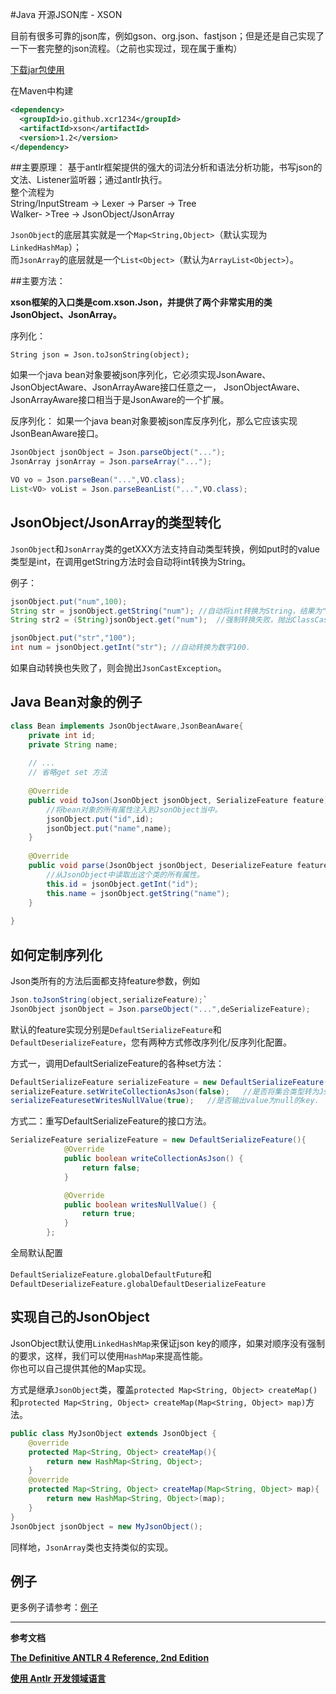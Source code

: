 #Java 开源JSON库 - XSON

目前有很多可靠的json库，例如gson、org.json、fastjson；但是还是自己实现了一下一套完整的json流程。（之前也实现过，现在属于重构）  

[下载jar包使用](https://raw.githubusercontent.com/xcr1234/json/master/lib/json.zip)

在Maven中构建
```xml
<dependency>
  <groupId>io.github.xcr1234</groupId>
  <artifactId>xson</artifactId>
  <version>1.2</version>
</dependency>
```


##主要原理：
基于antlr框架提供的强大的词法分析和语法分析功能，书写json的文法、Listener监听器；通过antlr执行。  
整个流程为  
String/InputStream -> Lexer -> Parser -> Tree  
Walker- >Tree -> JsonObject/JsonArray  

`JsonObject`的底层其实就是一个`Map<String,Object>`（默认实现为`LinkedHashMap`）；  
而`JsonArray`的底层就是一个`List<Object>`（默认为`ArrayList<Object>`）。  

##主要方法：

**xson框架的入口类是com.xson.Json，并提供了两个非常实用的类JsonObject、JsonArray。**

序列化：

`String json = Json.toJsonString(object);`

如果一个java bean对象要被json序列化，它必须实现JsonAware、JsonObjectAware、JsonArrayAware接口任意之一，
JsonObjectAware、JsonArrayAware接口相当于是JsonAware的一个扩展。


反序列化：
如果一个java bean对象要被json库反序列化，那么它应该实现JsonBeanAware接口。
```java
JsonObject jsonObject = Json.parseObject("...");
JsonArray jsonArray = Json.parseArray("...");

VO vo = Json.parseBean("...",VO.class);
List<VO> voList = Json.parseBeanList("...",VO.class);
```

## JsonObject/JsonArray的类型转化

`JsonObject`和`JsonArray`类的getXXX方法支持自动类型转换，例如put时的value类型是int，在调用getString方法时会自动将int转换为String。

例子：

```java
jsonObject.put("num",100);
String str = jsonObject.getString("num"); //自动将int转换为String，结果为"100"
String str2 = (String)jsonObject.get("num");  //强制转换失败，抛出ClassCastException

jsonObject.put("str","100");
int num = jsonObject.getInt("str"); //自动转换为数字100.
```

如果自动转换也失败了，则会抛出`JsonCastException`。

## Java Bean对象的例子
```java
class Bean implements JsonObjectAware,JsonBeanAware{
	private int id;
	private String name;
	
	// ...
	// 省略get set 方法
	
	@Override
    public void toJson(JsonObject jsonObject, SerializeFeature feature) {
		//将bean对象的所有属性注入到JsonObject当中。
		jsonObject.put("id",id);
		jsonObject.put("name",name);
	}
	
	@Override
    public void parse(JsonObject jsonObject, DeserializeFeature feature) {
		//从JsonObject中读取出这个类的所有属性。
		this.id = jsonObject.getInt("id");
		this.name = jsonObject.getString("name");
	}
	
}

```


## 如何定制序列化

Json类所有的方法后面都支持feature参数，例如
```java
Json.toJsonString(object,serializeFeature);`
JsonObject jsonObject = Json.parseObject("...",deSerializeFeature);
```

默认的feature实现分别是`DefaultSerializeFeature`和`DefaultDeserializeFeature`，您有两种方式修改序列化/反序列化配置。

方式一，调用DefaultSerializeFeature的各种set方法：

```java
DefaultSerializeFeature serializeFeature = new DefaultSerializeFeature();
serializeFeature.setWriteCollectionAsJson(false);   //是否将集合类型转为JsonArray输出
serializeFeaturesetWritesNullValue(true);   //是否输出value为null的key.
```

方式二：重写DefaultSerializeFeature的接口方法。
```java
SerializeFeature serializeFeature = new DefaultSerializeFeature(){
            @Override
            public boolean writeCollectionAsJson() {
                return false;
            }

            @Override
            public boolean writesNullValue() {
                return true;
            }
        };
```

全局默认配置

`DefaultSerializeFeature.globalDefaultFuture`和`DefaultDeserializeFeature.globalDefaultDeserializeFeature`

## 实现自己的JsonObject

JsonObject默认使用`LinkedHashMap`来保证json key的顺序，如果对顺序没有强制的要求，这样，我们可以使用`HashMap`来提高性能。  
你也可以自己提供其他的Map实现。

方式是继承`JsonObject`类，覆盖`protected Map<String, Object> createMap()`和`protected Map<String, Object> createMap(Map<String, Object> map)`方法。

```java
public class MyJsonObject extends JsonObject {
	@override
	protected Map<String, Object> createMap(){
		return new HashMap<String, Object>;
	}
	@override
	protected Map<String, Object> createMap(Map<String, Object> map){
		return new HashMap<String, Object>(map);
	}
}
JsonObject jsonObject = new MyJsonObject();
```

同样地，`JsonArray`类也支持类似的实现。


## 例子

更多例子请参考：[例子](src/test/java/com/xson)


---
**参考文档**

[**The Definitive ANTLR 4 Reference, 2nd Edition**](http://www.java1234.com/a/javabook/javabase/2015/0923/4973.html)  

[**使用 Antlr 开发领域语言**](http://www.ibm.com/developerworks/cn/java/j-lo-antlr/)